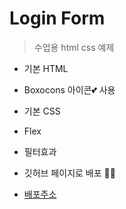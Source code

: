 # Login Form

> 수업용 html css 예제

- 기본 HTML
- Boxocons 아이콘💕 사용
- 기본 CSS
- Flex
- 필터효과
- 깃허브 페이지로 배포 🐱‍🏍

- [배포주소](https://kyle9742.github.io/Login-Form/)
